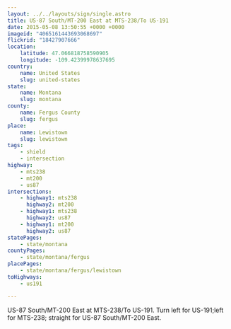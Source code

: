 ```yaml
---
layout: ../../layouts/sign/single.astro
title: US-87 South/MT-200 East at MTS-238/To US-191
date: 2015-05-08 13:50:55 +0000 +0000
imageid: "4065161443693068697"
flickrid: "18427907666"
location:
    latitude: 47.066818758590905
    longitude: -109.42399978637695
country:
    name: United States
    slug: united-states
state:
    name: Montana
    slug: montana
county:
    name: Fergus County
    slug: fergus
place:
    name: Lewistown
    slug: lewistown
tags:
    - shield
    - intersection
highway:
    - mts238
    - mt200
    - us87
intersections:
    - highway1: mts238
      highway2: mt200
    - highway1: mts238
      highway2: us87
    - highway1: mt200
      highway2: us87
statePages:
    - state/montana
countyPages:
    - state/montana/fergus
placePages:
    - state/montana/fergus/lewistown
toHighways:
    - us191

---
```

US-87 South/MT-200 East at MTS-238/To US-191.  Turn left for US-191;left for MTS-238; straight for US-87 South/MT-200 East.